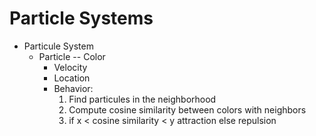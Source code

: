 # Particle Systems

* Particule System
    - Particle
        -- Color
        - Velocity
        - Location
        - Behavior:
            1. Find particules in the neighborhood
            2. Compute cosine similarity between colors with neighbors
            3. if x < cosine similarity < y attraction else repulsion 